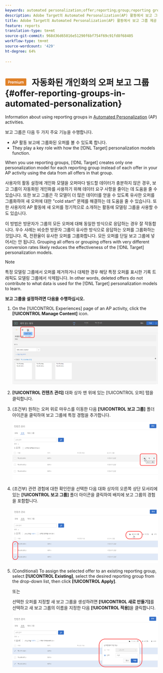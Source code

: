 ```yaml
---
keywords: automated personalization;offer;reporting;group;reporting group
description: Adobe Target의 Automated Personalization(AP) 활동에서 보고 그룹 사용에 대한 정보입니다.
title: Adobe Target의 Automated Personalization(AP) 활동에서 보고 그룹 제공
feature: reports
translation-type: tm+mt
source-git-commit: 968d36d65016e51290f6bf754f69c91fd8f68405
workflow-type: tm+mt
source-wordcount: '429'
ht-degree: 64%

---
```



# ![PREMIUM](/help/assets/premium.png) 자동화된 개인화의 오퍼 보고 그룹{#offer-reporting-groups-in-automated-personalization}

Information about using reporting groups in [Automated Personalization](/help/c-activities/t-automated-personalization/automated-personalization.md) (AP) activities.

보고 그룹은 다음 두 가지 주요 기능을 수행합니다.

* AP 활동 보고에 그룹화된 오퍼를 볼 수 있도록 합니다.
* They play a key role with how the [!DNL Target] personalization models function.

When you use reporting groups, [!DNL Target] creates only one personalization model for each reporting group instead of each offer in your AP activity using the data from all offers in that group.

사용자의 활동 설정에 개인화 모델을 오퍼마다 빌드할 데이터가 충분하지 않은 경우, 보고 그룹이 자동화된 개인화를 사용하기 위해 데이터 요구 사항을 줄이는 데 도움을 줄 수 있습니다. 또한 보고 그룹은 각 모델이 더 많은 데이터를 얻을 수 있도록 유사한 오퍼를 그룹화하여 새 오퍼에 대한 &quot;cold start&quot; 문제를 해결하는 데 도움을 줄 수 있습니다. 또한 사용자의 AP 활동에 새 오퍼를 정기적으로 소개하는 활동에 모델링 그룹을 사용할 수도 있습니다.

이 방법은 방문자가 그룹의 모든 오퍼에 대해 동일한 방식으로 응답하는 경우 잘 작동합니다. 우수 사례는 비슷한 방문자 그룹이 유사한 방식으로 응답하는 오퍼를 그룹화하는 것입니다. 즉, 전환율이 유사한 오퍼를 그룹화합니다. 모든 오퍼를 단일 보고 그룹에 넣어서는 안 됩니다. Grouping all offers or grouping offers with very different conversion rates likely reduces the effectiveness of the [!DNL Target] personalization models.

>[!NOTE]
>
>특정 모델링 그룹에서 오퍼를 제거하거나 대체한 경우 해당 특정 오퍼를 표시한 기록 트래픽도 모델링 그룹에서 삭제됩니다. In other words, deleted offers do not contribute to what data is used for the [!DNL Target] personalization models to learn.

**보고 그룹을 설정하려면 다음을 수행하십시오.**

1. On the [!UICONTROL Experiences] page of an AP activity, click the **[!UICONTROL Manage Content]** icon.

   ![](assets/ap_manage_content.png)

1. **[!UICONTROL 컨텐츠 관리]** 대화 상자 맨 위에 있는 [!UICONTROL 오퍼] 탭을 클릭합니다.
1. (조건부) 원하는 오퍼 위로 마우스를 이동한 다음 **[!UICONTROL 보고 그룹]** 폴더 아이콘을 클릭하여 보고 그룹에 특정 경험을 추가합니다.

   ![](assets/ap_manage_content_2.png)

1. (조건부) 관련 경험에 대한 확인란을 선택한 다음 대화 상자의 오른쪽 상단 모서리에 있는 **[!UICONTROL 보고 그룹]** 폴더 아이콘을 클릭하여 배치에 보고 그룹의 경험을 포함합니다.

   ![](assets/ap_manage_content_3.png)

1. (Conditional) To assign the selected offer to an existing reporting group, select **[!UICONTROL Existing]**, select the desired reporting group from the drop-down list, then click **[!UICONTROL Apply]**.

   또는

   선택한 오퍼를 지정할 새 보고 그룹을 생성하려면 **[!UICONTROL 새로 만들기]**&#x200B;를 선택하고 새 보고 그룹의 이름을 지정한 다음 **[!UICONTROL 적용]**&#x200B;을 클릭합니다.

   ![](assets/ap_reporting_groups.png)

